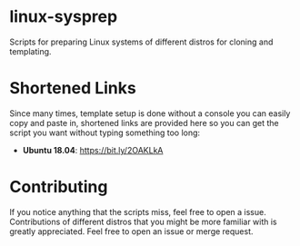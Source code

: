# linux-sysprep
Scripts for preparing Linux systems of different distros for cloning and templating.

# Shortened Links

Since many times, template setup is done without a console you can easily copy and paste in, shortened links are provided here so you can get the script you want without typing something too long:

* **Ubuntu 18.04**: https://bit.ly/2OAKLkA

# Contributing

If you notice anything that the scripts miss, feel free to open a issue. Contributions of different distros that you might be more familiar with is greatly appreciated. Feel free to open an issue or merge request.